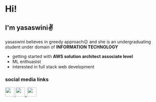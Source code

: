 # Hi! 
## I'm yasaswini✌
yasaswini believes in greedy approach😉 and she is an undergraduating student under domain of **INFORMATION TECHNOLOGY**
* getting started with **AWS solution architect associate level**
* ML enthuasist
* interested in full stack web development
### social media links
<a href="yasaswini0918@gmail.com"><img src="https://www.flaticon.com/svg/static/icons/svg/888/888853.svg" width="30" height="30">
<a href="https://www.linkedin.com/in/yasaswini-ganji-64b6431a6/"><img src="https://www.flaticon.com/svg/static/icons/svg/2111/2111499.svg" width="30" height="30">.
<a href="https://www.instagram.com/yasaswini.ganji/"> <img src="https://www.flaticon.com/svg/static/icons/svg/174/174855.svg" width="30" height="30">

